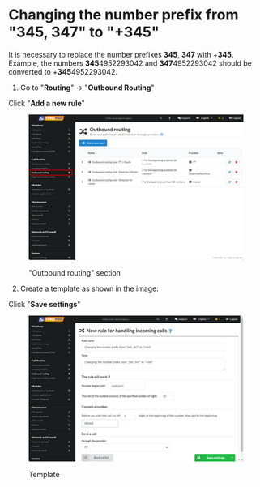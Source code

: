 # Changing the number prefix from "345, 347" to "+345"

It is necessary to replace the number prefixes **345**, **347** with +**345**. Example, the numbers **345**4952293042 and **347**4952293042 should be converted to +**345**4952293042.

1. Go to "**Routing**" → "**Outbound Routing**"

Click "**Add a new rule**"

<figure><img src="../../../.gitbook/assets/OutboundRoutingSection.png" alt=""><figcaption><p>"Outbound routing" section</p></figcaption></figure>

2. Create a template as shown in the image:

Click "**Save settings**"

<figure><img src="../../../.gitbook/assets/template34534700.png" alt=""><figcaption><p>Template </p></figcaption></figure>
